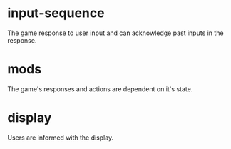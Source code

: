 
# input-sequence
The game response to user input and can acknowledge past inputs in the response.
# mods
The game's responses and actions are dependent on it's state.
# display
Users are informed with the display.
